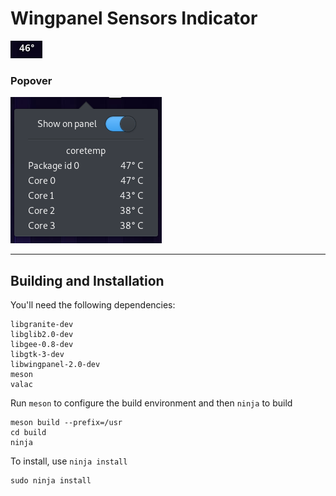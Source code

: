 # Wingpanel Sensors Indicator

![Screenshot](data/screenshot1.png)  

### Popover
![Screenshot](data/screenshot2.png)  

---


## Building and Installation

You'll need the following dependencies:

    libgranite-dev
    libglib2.0-dev
    libgee-0.8-dev
    libgtk-3-dev
    libwingpanel-2.0-dev
    meson
    valac

Run `meson` to configure the build environment and then `ninja` to build

    meson build --prefix=/usr
    cd build
    ninja

To install, use `ninja install`

    sudo ninja install
